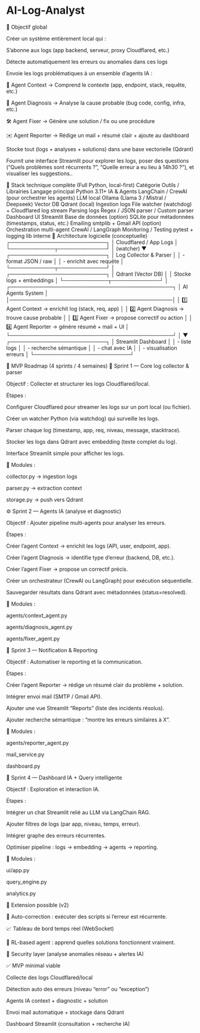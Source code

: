 # AI-Log-Analyst
🎯 Objectif global

Créer un système entièrement local qui :

S’abonne aux logs (app backend, serveur, proxy Cloudflared, etc.)

Détecte automatiquement les erreurs ou anomalies dans ces logs

Envoie les logs problématiques à un ensemble d’agents IA :

🧩 Agent Context → Comprend le contexte (app, endpoint, stack, requête, etc.)

🧠 Agent Diagnosis → Analyse la cause probable (bug code, config, infra, etc.)

🛠 Agent Fixer → Génère une solution / fix ou une procédure

✉️ Agent Reporter → Rédige un mail + résumé clair + ajoute au dashboard

Stocke tout (logs + analyses + solutions) dans une base vectorielle (Qdrant)

Fournit une interface Streamlit pour explorer les logs, poser des questions (“Quels problèmes sont récurrents ?”, “Quelle erreur a eu lieu à 14h30 ?”), et visualiser les suggestions..

🧱 Stack technique complète (Full Python, local-first)
Catégorie	Outils / Librairies
Langage principal	Python 3.11+
IA & Agents	LangChain / CrewAI (pour orchestrer les agents)
LLM local	Ollama (Llama 3 / Mistral / Deepseek)
Vector DB	Qdrant (local)
Ingestion logs	File watcher (watchdog) + Cloudflared log stream
Parsing logs	Regex / JSON parser / Custom parser
Dashboard UI	Streamlit
Base de données (option)	SQLite pour métadonnées (timestamps, status, etc.)
Emailing	smtplib + Gmail API (option)
Orchestration multi-agent	CrewAI / LangGraph
Monitoring / Testing	pytest + logging lib interne
🧩 Architecture logicielle (conceptuelle)
                ┌──────────────────────────┐
                │ Cloudflared / App Logs   │
                └────────────┬─────────────┘
                             │ (watcher)
                             ▼
                ┌──────────────────────────┐
                │ Log Collector & Parser   │
                │ - format JSON / raw      │
                │ - enrichit avec requête  │
                └────────────┬─────────────┘
                             │
                ┌──────────────────────────┐
                │ Qdrant (Vector DB)       │
                │ Stocke logs + embeddings │
                └────────────┬─────────────┘
                             │
       ┌────────────────────────────────────────────┐
       │             AI Agents System               │
       │────────────────────────────────────────────│
       │ 1️⃣ Agent Context → enrichit log (stack, req, app) │
       │ 2️⃣ Agent Diagnosis → trouve cause probable        │
       │ 3️⃣ Agent Fixer → propose correctif ou action      │
       │ 4️⃣ Agent Reporter → génère résumé + mail + UI     │
       └────────────────────────────────────────────┘
                             │
                             ▼
                ┌──────────────────────────┐
                │ Streamlit Dashboard       │
                │ - liste logs              │
                │ - recherche sémantique    │
                │ - chat avec IA            │
                │ - visualisation erreurs   │
                └──────────────────────────┘

🧩 MVP Roadmap (4 sprints / 4 semaines)
🏁 Sprint 1 — Core log collector & parser

Objectif : Collecter et structurer les logs Cloudflared/local.

Étapes :

 Configurer Cloudflared pour streamer les logs sur un port local (ou fichier).

 Créer un watcher Python (via watchdog) qui surveille les logs.

 Parser chaque log (timestamp, app, req, niveau, message, stacktrace).

 Stocker les logs dans Qdrant avec embedding (texte complet du log).

 Interface Streamlit simple pour afficher les logs.

🧰 Modules :

collector.py → ingestion logs

parser.py → extraction context

storage.py → push vers Qdrant

⚙️ Sprint 2 — Agents IA (analyse et diagnostic)

Objectif : Ajouter pipeline multi-agents pour analyser les erreurs.

Étapes :

 Créer l’agent Context → enrichit les logs (API, user, endpoint, app).

 Créer l’agent Diagnosis → identifie type d’erreur (backend, DB, etc.).

 Créer l’agent Fixer → propose un correctif précis.

 Créer un orchestrateur (CrewAI ou LangGraph) pour exécution séquentielle.

 Sauvegarder résultats dans Qdrant avec métadonnées (status=resolved).

🧰 Modules :

agents/context_agent.py

agents/diagnosis_agent.py

agents/fixer_agent.py

📧 Sprint 3 — Notification & Reporting

Objectif : Automatiser le reporting et la communication.

Étapes :

 Créer l’agent Reporter → rédige un résumé clair du problème + solution.

 Intégrer envoi mail (SMTP / Gmail API).

 Ajouter une vue Streamlit “Reports” (liste des incidents résolus).

 Ajouter recherche sémantique : “montre les erreurs similaires à X”.

🧰 Modules :

agents/reporter_agent.py

mail_service.py

dashboard.py

💬 Sprint 4 — Dashboard IA + Query intelligente

Objectif : Exploration et interaction IA.

Étapes :

 Intégrer un chat Streamlit relié au LLM via LangChain RAG.

 Ajouter filtres de logs (par app, niveau, temps, erreur).

 Intégrer graphe des erreurs récurrentes.

 Optimiser pipeline : logs → embedding → agents → reporting.

🧰 Modules :

ui/app.py

query_engine.py

analytics.py

🔁 Extension possible (v2)

🔧 Auto-correction : exécuter des scripts si l’erreur est récurrente.

📈 Tableau de bord temps réel (WebSocket)

🤖 RL-based agent : apprend quelles solutions fonctionnent vraiment.

🔐 Security layer (analyse anomalies réseau + alertes IA)

✅ MVP minimal viable

 Collecte des logs Cloudflared/local

 Détection auto des erreurs (niveau “error” ou “exception”)

 Agents IA context + diagnostic + solution

 Envoi mail automatique + stockage dans Qdrant

 Dashboard Streamlit (consultation + recherche IA)
